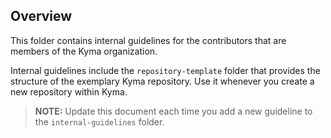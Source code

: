 ## Overview

This folder contains internal guidelines for the contributors that are members of the Kyma organization.

Internal guidelines include the `repository-template` folder that provides the structure of the exemplary Kyma repository. Use it whenever you create a new repository within Kyma.

>**NOTE:** Update this document each time you add a new guideline to the `internal-guidelines` folder.
